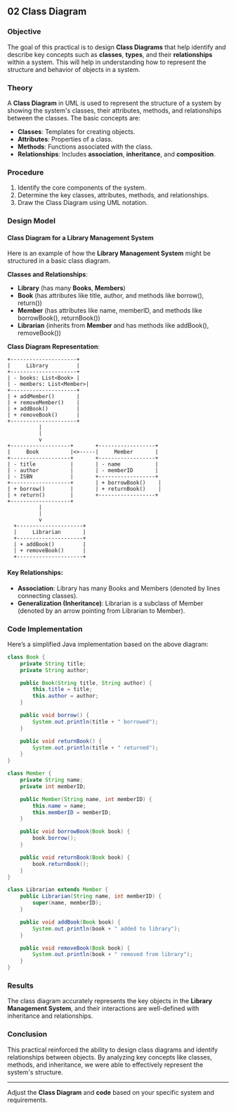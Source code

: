 ## 02 Class Diagram

### **Objective**
The goal of this practical is to design **Class Diagrams** that help identify and describe key concepts such as **classes**, **types**, and their **relationships** within a system. This will help in understanding how to represent the structure and behavior of objects in a system.

### **Theory**
A **Class Diagram** in UML is used to represent the structure of a system by showing the system's classes, their attributes, methods, and relationships between the classes. The basic concepts are:
- **Classes**: Templates for creating objects.
- **Attributes**: Properties of a class.
- **Methods**: Functions associated with the class.
- **Relationships**: Includes **association**, **inheritance**, and **composition**.

### **Procedure**
1. Identify the core components of the system.
2. Determine the key classes, attributes, methods, and relationships.
3. Draw the Class Diagram using UML notation.

### **Design Model**
#### **Class Diagram for a Library Management System**
Here is an example of how the **Library Management System** might be structured in a basic class diagram.

**Classes and Relationships**:
- **Library** (has many **Books**, **Members**)
- **Book** (has attributes like title, author, and methods like borrow(), return())
- **Member** (has attributes like name, memberID, and methods like borrowBook(), returnBook())
- **Librarian** (inherits from **Member** and has methods like addBook(), removeBook())

**Class Diagram Representation**:

```
+---------------------+
|     Library         |
+---------------------+
| - books: List<Book> |
| - members: List<Member>|
+---------------------+
| + addMember()       |
| + removeMember()    |
| + addBook()         |
| + removeBook()      |
+---------------------+
          |
          |
          v
+-------------------+       +------------------+
|     Book          |<>-----|     Member       |
+-------------------+       +------------------+
| - title           |       | - name           |
| - author          |       | - memberID       |
| - ISBN            |       +------------------+
+-------------------+       | + borrowBook()    |
| + borrow()        |       | + returnBook()    |
| + return()        |       +------------------+
+-------------------+
          |
          |
          v
  +---------------------+
  |     Librarian       |
  +---------------------+
  | + addBook()         |
  | + removeBook()      |
  +---------------------+
```

#### **Key Relationships**:
- **Association**: Library has many Books and Members (denoted by lines connecting classes).
- **Generalization (Inheritance)**: Librarian is a subclass of Member (denoted by an arrow pointing from Librarian to Member).

### **Code Implementation**
Here’s a simplified Java implementation based on the above diagram:

```java
class Book {
    private String title;
    private String author;

    public Book(String title, String author) {
        this.title = title;
        this.author = author;
    }

    public void borrow() {
        System.out.println(title + " borrowed");
    }

    public void returnBook() {
        System.out.println(title + " returned");
    }
}

class Member {
    private String name;
    private int memberID;

    public Member(String name, int memberID) {
        this.name = name;
        this.memberID = memberID;
    }

    public void borrowBook(Book book) {
        book.borrow();
    }

    public void returnBook(Book book) {
        book.returnBook();
    }
}

class Librarian extends Member {
    public Librarian(String name, int memberID) {
        super(name, memberID);
    }

    public void addBook(Book book) {
        System.out.println(book + " added to library");
    }

    public void removeBook(Book book) {
        System.out.println(book + " removed from library");
    }
}
```

### **Results**
The class diagram accurately represents the key objects in the **Library Management System**, and their interactions are well-defined with inheritance and relationships.

### **Conclusion**
This practical reinforced the ability to design class diagrams and identify relationships between objects. By analyzing key concepts like classes, methods, and inheritance, we were able to effectively represent the system's structure.

---

Adjust the **Class Diagram** and **code** based on your specific system and requirements.